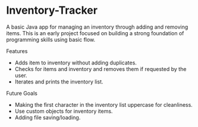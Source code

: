 # Inventory-Tracker
A basic Java app for managing an inventory through adding and removing items. This is an early project focused on building a strong foundation of programming skills using basic flow.

Features
- Adds item to inventory without adding duplicates.
- Checks for items and inventory and removes them if requested by the user.
- Iterates and prints the inventory list.

Future Goals
-  Making the first character in the inventory list uppercase for cleanliness.
-  Use custom objects for inventory items.
-  Adding file saving/loading.




